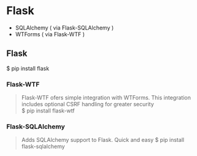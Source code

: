 # Flask
* SQLAlchemy ( via Flask-SQLAlchemy )
* WTForms ( via Flask-WTF )

## Flask
$ pip install flask

### Flask-WTF
>Flask-WTF ofers simple integration with WTForms. This integration includes optional CSRF handling for greater security  
$ pip install flask-wtf  

### Flask-SQLAlchemy 
>Adds SQLAlchemy support to Flask. Quick and easy
$ pip install flask-sqlalchemy

